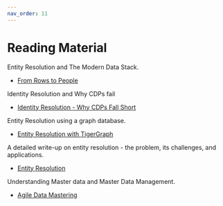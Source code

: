 ```yaml
---
nav_order: 11
---
```


# Reading Material



Entity Resolution and The Modern Data Stack.

* [From Rows to People](https://roundup.getdbt.com/p/from-rows-to-people)

Identity Resolution and Why CDPs fail

* [Identity Resolution - Why CDPs Fall Short](https://hightouch.io/blog/warehouse-identity-resolution/)

Entity Resolution using a graph database.

* [Entity Resolution with TigerGraph](https://towardsdatascience.com/entity-resolution-with-tigergraph-add-zingg-to-the-mix-95009471ca02)

A detailed write-up on entity resolution - the problem, its challenges, and applications.

* [Entity Resolution](https://towardsdatascience.com/an-introduction-to-entity-resolution-needs-and-challenges-97fba052dde5)

Understanding Master data and Master Data Management.

* [Agile Data Mastering](https://towardsdatascience.com/a-guide-to-agile-data-mastering-with-ai-3bf38f103709)

